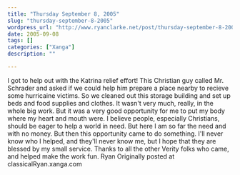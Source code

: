 ```yaml
---
title: "Thursday September 8, 2005"
slug: "thursday-september-8-2005"
wordpress_url: "http://www.ryanclarke.net/post/thursday-september-8-2005/"
date: 2005-09-08
tags: []
categories: ["Xanga"]
description: ""

---
```


I got to help out with the Katrina relief effort!
 This Christian guy called Mr. Schrader and asked if we could help him prepare a place nearby to recieve some hurricaine victims. So we cleaned out this storage building and set up beds and food supplies and clothes. It wasn't very much, really, in the whole big work. But it was a very good opportunity for me to put my body where my heart and mouth were. I believe people, especially Christians, should be eager to help a world in need. But here I am so far the need and with no money. But then this opportunity came to do something. I'll never know who I helped, and they'll never know me, but I hope that they are blessed by my small service.
 Thanks to all the other Verity folks who came, and helped make the work fun.
 Ryan
Originally posted at classicalRyan.xanga.com
